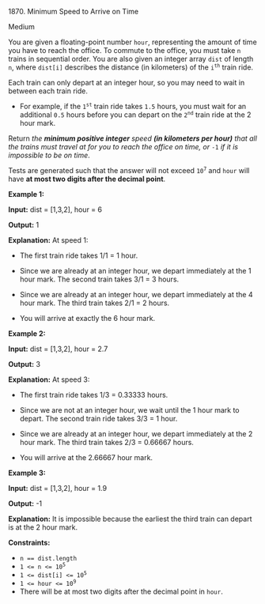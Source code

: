 1870\. Minimum Speed to Arrive on Time

Medium

You are given a floating-point number `hour`, representing the amount of time you have to reach the office. To commute to the office, you must take `n` trains in sequential order. You are also given an integer array `dist` of length `n`, where `dist[i]` describes the distance (in kilometers) of the <code>i<sup>th</sup></code> train ride.

Each train can only depart at an integer hour, so you may need to wait in between each train ride.

*   For example, if the <code>1<sup>st</sup></code> train ride takes `1.5` hours, you must wait for an additional `0.5` hours before you can depart on the <code>2<sup>nd</sup></code> train ride at the 2 hour mark.

Return _the **minimum positive integer** speed **(in kilometers per hour)** that all the trains must travel at for you to reach the office on time, or_ `-1` _if it is impossible to be on time_.

Tests are generated such that the answer will not exceed <code>10<sup>7</sup></code> and `hour` will have **at most two digits after the decimal point**.

**Example 1:**

**Input:** dist = [1,3,2], hour = 6

**Output:** 1

**Explanation:** At speed 1:

- The first train ride takes 1/1 = 1 hour.

- Since we are already at an integer hour, we depart immediately at the 1 hour mark. The second train takes 3/1 = 3 hours.

- Since we are already at an integer hour, we depart immediately at the 4 hour mark. The third train takes 2/1 = 2 hours.

- You will arrive at exactly the 6 hour mark. 

**Example 2:**

**Input:** dist = [1,3,2], hour = 2.7

**Output:** 3

**Explanation:** At speed 3:

- The first train ride takes 1/3 = 0.33333 hours.

- Since we are not at an integer hour, we wait until the 1 hour mark to depart. The second train ride takes 3/3 = 1 hour.

- Since we are already at an integer hour, we depart immediately at the 2 hour mark. The third train takes 2/3 = 0.66667 hours.

- You will arrive at the 2.66667 hour mark. 

**Example 3:**

**Input:** dist = [1,3,2], hour = 1.9

**Output:** -1

**Explanation:** It is impossible because the earliest the third train can depart is at the 2 hour mark. 

**Constraints:**

*   `n == dist.length`
*   <code>1 <= n <= 10<sup>5</sup></code>
*   <code>1 <= dist[i] <= 10<sup>5</sup></code>
*   <code>1 <= hour <= 10<sup>9</sup></code>
*   There will be at most two digits after the decimal point in `hour`.